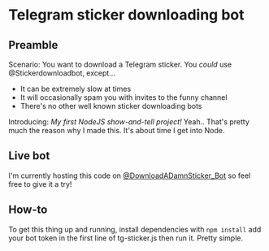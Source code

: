 #  Telegram sticker downloading bot
## Preamble
Scenario: You want to download a Telegram sticker.
You _could_ use @Stickerdownloadbot, except...

 - It can be extremely slow at times
 - It will occasionally spam you with invites to the funny channel
 - There's no other well known sticker downloading bots
 
Introducing: _My first NodeJS show-and-tell project!_
Yeah.. That's pretty much the reason why I made this. It's about time I get into Node.

## Live bot
I'm currently hosting this code on [@DownloadADamnSticker_Bot](https://t.me/DownloadADamnSticker_Bot) so feel free to give it a try!

## How-to
To get this thing up and running, install dependencies with `npm install` add your bot token in the first line of tg-sticker.js then run it. Pretty simple.
